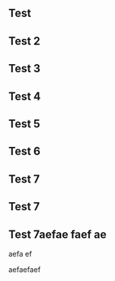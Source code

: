## Test
## Test 2
## Test 3
## Test 4
## Test 5
## Test 6
## Test 7
## Test 7
## Test 7aefae faef ae
aefa ef

aefaefaef

